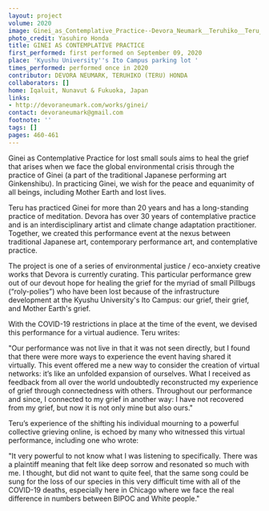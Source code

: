 ```yaml
---
layout: project
volume: 2020
image: Ginei_as_Contemplative_Practice--Devora_Neumark__Teruhiko__Teru__Honda.jpg
photo_credit: Yasuhiro Honda
title: GINEI AS CONTEMPLATIVE PRACTICE
first_performed: first performed on September 09, 2020
place: 'Kyushu University''s Ito Campus parking lot '
times_performed: performed once in 2020
contributor: DEVORA NEUMARK, TERUHIKO (TERU) HONDA
collaborators: []
home: Iqaluit, Nunavut & Fukuoka, Japan
links:
- http://devoraneumark.com/works/ginei/
contact: devoraneumark@gmail.com
footnote: ''
tags: []
pages: 460-461
---
```




Ginei as Contemplative Practice for lost small souls aims to heal the grief that arises when we face the global environmental crisis through the practice of Ginei (a part of the traditional Japanese performing art Ginkenshibu). In practicing Ginei, we wish for the peace and equanimity of all beings, including Mother Earth and lost lives.

Teru has practiced Ginei for more than 20 years and has a long-standing practice of meditation. Devora has over 30 years of contemplative practice and is an interdisciplinary artist and climate change adaptation practitioner. Together, we created this performance event at the nexus between traditional Japanese art, contemporary performance art, and contemplative practice.

The project is one of a series of environmental justice / eco-anxiety creative works that Devora is currently curating. This particular performance grew out of our devout hope for healing the grief for the myriad of small Pillbugs (“roly-polies”) who have been lost because of the infrastructure development at the Kyushu University's Ito Campus: our grief, their grief, and Mother Earth's grief. 

With the COVID-19 restrictions in place at the time of the event, we devised this performance for a virtual audience. Teru writes: 

"Our performance was not live in that it was not seen directly, but I found that there were more ways to experience the event having shared it virtually. This event offered me a new way to consider the creation of virtual networks: it’s like an unfolded expansion of ourselves. What I received as feedback from all over the world undoubtedly reconstructed my experience of grief through connectedness with others. Throughout our performance and since, I connected to my grief in another way: I have not recovered from my grief, but now it is not only mine but also ours." 

Teru’s experience of the shifting his individual mourning to a powerful collective grieving online, is echoed by many who witnessed this virtual performance, including one who wrote:

"It very powerful to not know what I was listening to specifically. There was a plaintiff meaning that felt like deep sorrow and resonated so much with me. I thought, but did not want to quite feel, that the same song could be sung for the loss of our species in this very difficult time with all of the COVID-19 deaths, especially here in Chicago where we face the real difference in numbers between BIPOC and White people." 

